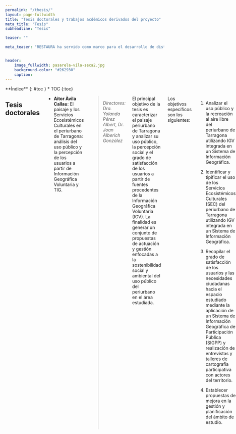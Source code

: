 ```yaml
---
permalink: "/thesis/"
layout: page-fullwidth
title: "Tesis doctorales y trabajos acdémicos derivados del proyecto"
meta_title: "Tesis"
subheadline: "Tesis"

teaser: ""

meta_teaser: "RESTAURA ha servido como marco para el desarrollo de distintos trabajos..."


header:
    image_fullwidth: pasarela-vila-seca2.jpg
    background-color: "#262930"
    caption: 
---
```


<!--more-->

<div class="row">
<div class="medium-4 medium-push-8 columns" markdown="1">
<div class="panel radius" markdown="1">
**Índice**
{: #toc }
*  TOC
{:toc}
</div>
</div><!-- /.medium-4.columns -->



<div class="medium-8 medium-pull-4 columns" markdown="1">



## Tesis doctorales

- __Aitor Àvila Callau__: El paisaje y los Servicios Ecosistémicos Culturales en el periurbano de Tarragona: análisis del uso público y la percepción de los usuarios a partir de Información Geográfica Voluntaria y TIG.

>_Directores: Dra. Yolanda Pérez Albert, Dr. Joan Alberich González_

El principal objetivo de la tesis es caracterizar el paisaje periurbano de Tarragona y analizar su uso público, la percepción social y el grado de satisfacción de los usuarios a partir de fuentes procedentes de la Información Geográfica Voluntaria (IGV). La finalidad es generar un conjunto de propuestas de actuación y gestión enfocadas a la sostenibilidad social y ambiental del uso público del periurbano en el área estudiada. 
    
Los objetivos específicos son los siguientes: 

1. Analizar el uso público y la recreación al aire libre del periurbano de Tarragona utilizando IGV integrada en un Sistema de Información Geográfica.
    
2. Identificar y tipificar el uso de los Servicios Ecosistémicos Culturales (SEC) del periurbano de Tarragona utilizando IGV integrada en un Sistema de Información Geográfica.
    
3. Recopilar el grado de satisfacción de los usuarios y las necesidades ciudadanas hacia el espacio estudiado mediante la aplicación de un Sistema de Información Geográfica de Participación Pública (SIGPP) y realización de entrevistas y talleres de cartografía participativa con actores del territorio.
    
4. Establecer propuestas de mejora en la gestión y planificación del ámbito de estudio.

 - __Edgar Bustamante Picón__: ...
    
 - __Montserrat Delpino Chami__: ...

</div><!-- /.medium-8.columns -->
</div><!-- /.row -->

